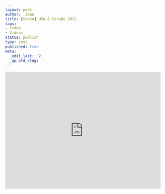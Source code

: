 ```yaml
---
layout: post
author:  Joan
title: [Video] USA & Canada 2011
tags:
- video
- Videos
status: publish
type: post
published: true
meta:
  _edit_last: '2'
  _wp_old_slug: ''
---
```

<iframe src="http://player.vimeo.com/video/30272552?title=0&amp;byline=0&amp;color=679AF1&amp;portrait=0" width="500" height="377" frameborder="0"></iframe>

